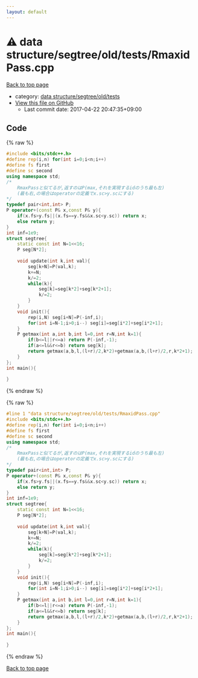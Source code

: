 ```yaml
---
layout: default
---
```


<!-- mathjax config similar to math.stackexchange -->
<script type="text/javascript" async
  src="https://cdnjs.cloudflare.com/ajax/libs/mathjax/2.7.5/MathJax.js?config=TeX-MML-AM_CHTML">
</script>
<script type="text/x-mathjax-config">
  MathJax.Hub.Config({
    TeX: { equationNumbers: { autoNumber: "AMS" }},
    tex2jax: {
      inlineMath: [ ['$','$'] ],
      processEscapes: true
    },
    "HTML-CSS": { matchFontHeight: false },
    displayAlign: "left",
    displayIndent: "2em"
  });
</script>

<script type="text/javascript" src="https://cdnjs.cloudflare.com/ajax/libs/jquery/3.4.1/jquery.min.js"></script>
<script src="https://cdn.jsdelivr.net/npm/jquery-balloon-js@1.1.2/jquery.balloon.min.js" integrity="sha256-ZEYs9VrgAeNuPvs15E39OsyOJaIkXEEt10fzxJ20+2I=" crossorigin="anonymous"></script>
<script type="text/javascript" src="../../../../../assets/js/copy-button.js"></script>
<link rel="stylesheet" href="../../../../../assets/css/copy-button.css" />


# :warning: data structure/segtree/old/tests/RmaxidPass.cpp

<a href="../../../../../index.html">Back to top page</a>

* category: <a href="../../../../../index.html#1640c839eda6cc5d1d5d19f7d1867e25">data structure/segtree/old/tests</a>
* <a href="{{ site.github.repository_url }}/blob/master/data structure/segtree/old/tests/RmaxidPass.cpp">View this file on GitHub</a>
    - Last commit date: 2017-04-22 20:47:35+09:00




## Code

<a id="unbundled"></a>
{% raw %}
```cpp
#include <bits/stdc++.h>
#define rep(i,n) for(int i=0;i<n;i++)
#define fs first
#define sc second
using namespace std;
/*
	RmaxPassと似てるが,返すのはP(max,それを実現するidのうち最も左)
	(最も右,の場合はoperatorの定義でx.sc>y.scにする)
*/
typedef pair<int,int> P;
P operator+(const P& x,const P& y){
	if(x.fs>y.fs||(x.fs==y.fs&&x.sc<y.sc)) return x;
	else return y;
}
int inf=1e9;
struct segtree{
	static const int N=1<<16;
	P seg[N*2];
	
	void update(int k,int val){
		seg[k+N]=P(val,k);
		k+=N;
		k/=2;
		while(k){
			seg[k]=seg[k*2]+seg[k*2+1];
			k/=2;
		}
	}
	void init(){
		rep(i,N) seg[i+N]=P(-inf,i);
		for(int i=N-1;i>0;i--) seg[i]=seg[i*2]+seg[i*2+1];
	}
	P getmax(int a,int b,int l=0,int r=N,int k=1){
		if(b<=l||r<=a) return P(-inf,-1);
		if(a<=l&&r<=b) return seg[k];
		return getmax(a,b,l,(l+r)/2,k*2)+getmax(a,b,(l+r)/2,r,k*2+1);
	}
};
int main(){
	
}
```
{% endraw %}

<a id="bundled"></a>
{% raw %}
```cpp
#line 1 "data structure/segtree/old/tests/RmaxidPass.cpp"
#include <bits/stdc++.h>
#define rep(i,n) for(int i=0;i<n;i++)
#define fs first
#define sc second
using namespace std;
/*
	RmaxPassと似てるが,返すのはP(max,それを実現するidのうち最も左)
	(最も右,の場合はoperatorの定義でx.sc>y.scにする)
*/
typedef pair<int,int> P;
P operator+(const P& x,const P& y){
	if(x.fs>y.fs||(x.fs==y.fs&&x.sc<y.sc)) return x;
	else return y;
}
int inf=1e9;
struct segtree{
	static const int N=1<<16;
	P seg[N*2];
	
	void update(int k,int val){
		seg[k+N]=P(val,k);
		k+=N;
		k/=2;
		while(k){
			seg[k]=seg[k*2]+seg[k*2+1];
			k/=2;
		}
	}
	void init(){
		rep(i,N) seg[i+N]=P(-inf,i);
		for(int i=N-1;i>0;i--) seg[i]=seg[i*2]+seg[i*2+1];
	}
	P getmax(int a,int b,int l=0,int r=N,int k=1){
		if(b<=l||r<=a) return P(-inf,-1);
		if(a<=l&&r<=b) return seg[k];
		return getmax(a,b,l,(l+r)/2,k*2)+getmax(a,b,(l+r)/2,r,k*2+1);
	}
};
int main(){
	
}

```
{% endraw %}

<a href="../../../../../index.html">Back to top page</a>

